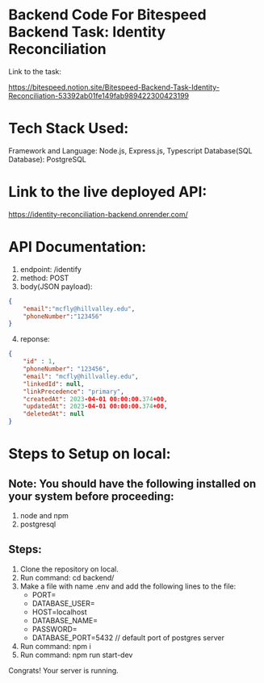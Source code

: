 # Backend Code For Bitespeed Backend Task: Identity Reconciliation

Link to the task: 

https://bitespeed.notion.site/Bitespeed-Backend-Task-Identity-Reconciliation-53392ab01fe149fab989422300423199

# Tech Stack Used: 

Framework and Language: Node.js, Express.js, Typescript
Database(SQL Database): PostgreSQL

# Link to the live deployed API: 

https://identity-reconciliation-backend.onrender.com/

# API Documentation: 

1. endpoint: /identify
2. method: POST
3. body(JSON payload): <br> 
```json
{
    "email":"mcfly@hillvalley.edu",
    "phoneNumber":"123456"
}
```

4. reponse: <br>

```json
{
	"id" : 1,                  
    "phoneNumber": "123456",
    "email": "mcfly@hillvalley.edu",
    "linkedId": null,
    "linkPrecedence": "primary",
    "createdAt": 2023-04-01 00:00:00.374+00,              
    "updatedAt": 2023-04-01 00:00:00.374+00,              
    "deletedAt": null
}
```

# Steps to Setup on local: 

## Note: You should have the following installed on your system before proceeding: 

1. node and npm
2. postgresql

## Steps: 
1. Clone the repository on local.
2. Run command: cd backend/ 
3. Make a file with name .env and add the following lines to the file: <br>
    +    PORT=<port of the backend server>
    +    DATABASE_USER=<Name of your postgres user on local>
    +    HOST=localhost  
    +    DATABASE_NAME=<Name of the database name>
    +    PASSWORD=<Your database password>
    +    DATABASE_PORT=5432 // default port of postgres server
3. Run command: npm i
4. Run command: npm run start-dev

Congrats! Your server is running.